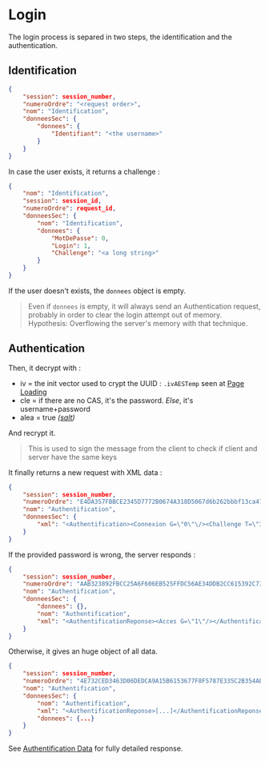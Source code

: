 # Login

The login process is separed in two steps, the identification and the
authentication.

## Identification

```json
{
    "session": session_number,
    "numeroOrdre": "<request order>",
    "nom": "Identification",
    "donneesSec": {
        "donnees": {
            "Identifiant": "<the username>"
        }
    }
}
```

In case the user exists, it returns a challenge :

```json
{
    "nom": "Identification",
    "session": session_id,
    "numeroOrdre": request_id,
    "donneesSec": {
        "nom": "Identification",
        "donnees": {
            "MotDePasse": 0,
            "Login": 1,
            "Challenge": "<a long string>"
        }
    }
}
```

If the user doesn't exists, the `donnees` object is empty.

> Even if `donnees` is empty, it will always send an Authentication request,
probably in order to clear the login attempt out of memory.
> Hypothesis: Overflowing the server's memory with that technique.

## Authentication

Then, it decrypt with :
- iv = the init vector used to crypt the UUID : `.ivAESTemp` seen at [Page Loading](onload.md)
- cle = if there are no CAS, it's the password. *Else*, it's username+password
- alea = true *([salt](#salt))*

And recrypt it.

> This is used to sign the message from the client to check if client and
server have the same keys

It finally returns a new request with XML data :

```json
{
    "session": session_number,
    "numeroOrdre": "E4DA3S7FBBCE2345D7772B0674A318D5067d6b262bbbf13ca47dc3eb0d2f2d1e",
    "nom": "Authentification",
    "donneesSec": {
        "xml": "<Authentification><Connexion G=\"0\"\/><Challenge T=\"3\">{long challenge}<\/Challenge><\/Authentification>"
    }
}
```

If the provided password is wrong, the server responds :

```json
{
    "session": session_number,
    "numeroOrdre": "AAB323892FBCC25A6F606EB525FFDC56AE34DDB2CC615392C736759827B7B359",
    "nom": "Authentification",
    "donneesSec": {
        "donnees": {},
        "nom": "Authentification",
        "xml": "<AuthentificationReponse><Acces G=\"1\"/></AuthentificationReponse>"
    }
}
```

Otherwise, it gives an huge object of all data.

```json
{
    "session": session_number,
    "numeroOrdre": "4E732CED3463D06DEDCA9A15B6153677F8F5787E335C2B354ABC0932B7BD524A",
    "nom": "Authentification",
    "donneesSec": {
        "nom": "Authentification",
        "xml": "<AuthentificationReponse>[...]</AuthentificationReponse>",
        "donnees": {...}
    }
}
```
See [Authentification Data](#auth-data) for fully detailed response.